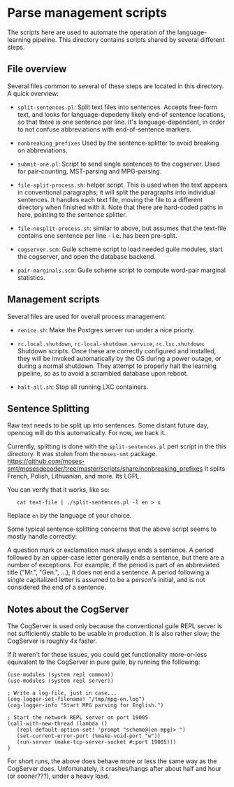 
Parse management scripts
========================

The scripts here are used to automate the operation of the
language-learning pipeline. This directory contains scripts shared
by several different steps.

File overview
-------------
Several files common to several of these steps are located in this
directory.  A quick overview:

* `split-sentences.pl`: Split text files into sentences. Accepts
  free-form text, and looks for language-depedeny likely end-of
  sentence locations, so that there is one sentence per line.
  It's language-dependent, in order to not confuse abbreviations
  with end-of-sentence markers.

* `nonbreaking_prefixes` Used by the sentence-splitter to avoid
  breaking on abbreviations.

* `submit-one.pl`: Script to send single sentences to the cogserver.
  Used for pair-counting, MST-parsing and MPG-parsing.

* `file-split-process.sh`: helper script. This is used when the text
  appears in conventional paragraphs; it will split the paragraphs into
  individual sentences.  It handles each text file, moving the file to
  a different directory when finished with it.  Note that there are
  hard-coded paths in here, pointing to the sentence splitter.

* `file-nosplit-process.sh`: similar to above, but assumes that the
  text-file contains one sentence per line - i.e. has been pre-split.

* `cogserver.scm`: Guile scheme script to load needed guile
  modules, start the cogserver, and open the database backend.

* `pair-marginals.scm`: Guile scheme script to compute word-pair
  marginal statistics.


Management scripts
------------------
Several files are used for overall process management:

* `renice.sh`: Make the Postgres server run under a nice priorty.

* `rc.local.shutdown`, `rc-local-shutdown.service`, `rc.lxc.shutdown`:
  Shutdown scripts. Once these are correctly configured and installed,
  they will be invoked automatically by the OS during a power outage,
  or during a normal shutdown. They attempt to properly halt the
  learning pipeline, so as to avoid a scrambled database upon reboot.

* `halt-all.sh`: Stop all running LXC containers.

Sentence Splitting
------------------
Raw text needs to be split up into sentences.  Some distant future day,
opencog will do this automatically. For now, we hack it.

Currently, splitting is done with the `split-sentences.pl` perl script
in the this directory.  It was stolen from the `moses-smt` package.
https://github.com/moses-smt/mosesdecoder/tree/master/scripts/share/nonbreaking_prefixes
It splits French, Polish, Lithuanian, and more.  Its LGPL.

You can verify that it works, like so:
```
   cat text-file | ./split-sentences.pl -l en > x
```
Replace `en` by the language of your choice.

Some typical sentence-splitting concerns that the above script seems
to mostly handle correctly:

A question mark or exclamation mark always ends a sentence.  A period
followed by an upper-case letter generally ends a sentence, but there
are a number of exceptions.  For example, if the period is part of an
abbreviated title ("Mr.", "Gen.", ...), it does not end a sentence.
A period following a single capitalized letter is assumed to be a
person's initial, and is not considered the end of a sentence.

Notes about the CogServer
-------------------------
The CogServer is used only because the conventional guile REPL server
is not sufficiently stable to be usable in production. It is also rather
slow; the CogServer is roughly 4x faster.

If it weren't for these issues, you could get functionality more-or-less
equivalent to the CogServer in pure guile, by running the following:
```
(use-modules (system repl common))
(use-modules (system repl server))

; Write a log-file, just in case...
(cog-logger-set-filename! "/tmp/mpg-en.log")
(cog-logger-info "Start MPG parsing for English.")

; Start the network REPL server on port 19005
(call-with-new-thread (lambda ()
   (repl-default-option-set! 'prompt "scheme@(en-mpg)> ")
   (set-current-error-port (%make-void-port "w"))
   (run-server (make-tcp-server-socket #:port 19005)))
)
```
For short runs, the above does behave more or less the same way as the
CogServer does. Unfortunately, it crashes/hangs after about half and
hour (or sooner???), under a heavy load.
